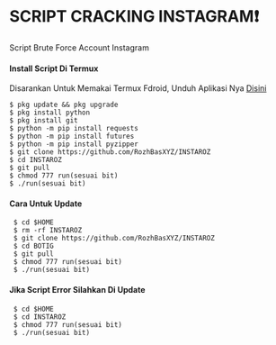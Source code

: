 # SCRIPT CRACKING INSTAGRAM❗
Script Brute Force Account Instagram

#### Install Script Di Termux
 Disarankan Untuk Memakai Termux Fdroid, Unduh Aplikasi Nya [Disini](https://f-droid.org/repo/com.termux_118.apk)
 ```
 $ pkg update && pkg upgrade
 $ pkg install python
 $ pkg install git
 $ python -m pip install requests
 $ python -m pip install futures
 $ python -m pip install pyzipper
 $ git clone https://github.com/RozhBasXYZ/INSTAROZ
 $ cd INSTAROZ
 $ git pull
 $ chmod 777 run(sesuai bit)
 $ ./run(sesuai bit)
 ```
#### Cara Untuk Update
 ```
  $ cd $HOME
  $ rm -rf INSTAROZ
  $ git clone https://github.com/RozhBasXYZ/INSTAROZ
  $ cd BOTIG
  $ git pull
  $ chmod 777 run(sesuai bit)
  $ ./run(sesuai bit)
 ```
#### Jika Script Error Silahkan Di Update
 ```
  $ cd $HOME
  $ cd INSTAROZ
  $ chmod 777 run(sesuai bit)
  $ ./run(sesuai bit)
